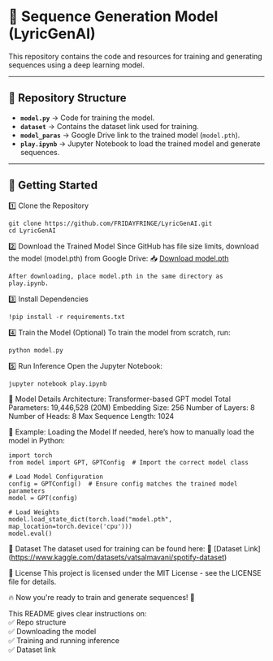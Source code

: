 # 🎵 Sequence Generation Model  (LyricGenAI)

This repository contains the code and resources for training and generating sequences using a deep learning model.  

---

## 📂 Repository Structure  
- **`model.py`** → Code for training the model.  
- **`dataset`** → Contains the dataset link used for training.  
- **`model_paras`** → Google Drive link to the trained model (`model.pth`).  
- **`play.ipynb`** → Jupyter Notebook to load the trained model and generate sequences.  

---

## 🚀 Getting Started  

1️⃣ Clone the Repository  

    git clone https://github.com/FRIDAYFRINGE/LyricGenAI.git
    cd LyricGenAI

2️⃣ Download the Trained Model
Since GitHub has file size limits, download the model (model.pth) from Google Drive: 📥 [Download model.pth](https://drive.google.com/file/d/1l4HZ25afdMJjEhqAaBuvYEs3KwK73NO-/view?usp=drive_link)

    After downloading, place model.pth in the same directory as play.ipynb.

3️⃣ Install Dependencies

    !pip install -r requirements.txt

4️⃣ Train the Model (Optional)
To train the model from scratch, run:

    python model.py


5️⃣ Run Inference
Open the Jupyter Notebook:
    
    jupyter notebook play.ipynb



🧠 Model Details
Architecture: Transformer-based GPT model
Total Parameters: 19,446,528 (20M)
Embedding Size: 256
Number of Layers: 8
Number of Heads: 8
Max Sequence Length: 1024



🔧 Example: Loading the Model
If needed, here’s how to manually load the model in Python:
    
    import torch
    from model import GPT, GPTConfig  # Import the correct model class
    
    # Load Model Configuration
    config = GPTConfig()  # Ensure config matches the trained model parameters
    model = GPT(config)
    
    # Load Weights
    model.load_state_dict(torch.load("model.pth", map_location=torch.device('cpu')))
    model.eval()



📌 Dataset
The dataset used for training can be found here:
📂 [Dataset Link] (https://www.kaggle.com/datasets/vatsalmavani/spotify-dataset)

📜 License
This project is licensed under the MIT License - see the LICENSE file for details.

🔥 Now you're ready to train and generate sequences! 🚀



This README gives clear instructions on:  
✅ Repo structure  
✅ Downloading the model  
✅ Training and running inference  
✅ Dataset link  





